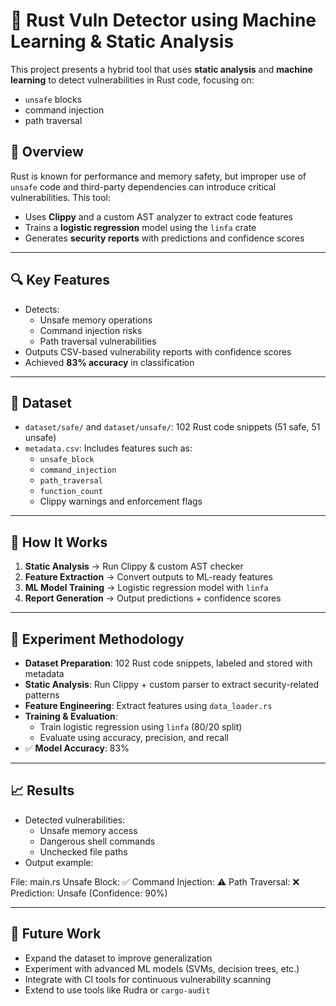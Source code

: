 
# 🔐 Rust Vuln Detector using Machine Learning & Static Analysis

This project presents a hybrid tool that uses **static analysis** and **machine learning** to detect vulnerabilities in Rust code, focusing on:
- `unsafe` blocks
- command injection
- path traversal

## 🧠 Overview

Rust is known for performance and memory safety, but improper use of `unsafe` code and third-party dependencies can introduce critical vulnerabilities. This tool:
- Uses **Clippy** and a custom AST analyzer to extract code features
- Trains a **logistic regression** model using the `linfa` crate
- Generates **security reports** with predictions and confidence scores

---

## 🔍 Key Features

- Detects:
  - Unsafe memory operations
  - Command injection risks
  - Path traversal vulnerabilities
- Outputs CSV-based vulnerability reports with confidence scores
- Achieved **83% accuracy** in classification

---

## 📁 Dataset

- `dataset/safe/` and `dataset/unsafe/`: 102 Rust code snippets (51 safe, 51 unsafe)
- `metadata.csv`: Includes features such as:
  - `unsafe_block`
  - `command_injection`
  - `path_traversal`
  - `function_count`
  - Clippy warnings and enforcement flags

---

## 🧪 How It Works

1. **Static Analysis** → Run Clippy & custom AST checker
2. **Feature Extraction** → Convert outputs to ML-ready features
3. **ML Model Training** → Logistic regression model with `linfa`
4. **Report Generation** → Output predictions + confidence scores

---

## 🧪 Experiment Methodology

- **Dataset Preparation**: 102 Rust code snippets, labeled and stored with metadata
- **Static Analysis**: Run Clippy + custom parser to extract security-related patterns
- **Feature Engineering**: Extract features using `data_loader.rs`
- **Training & Evaluation**:
  - Train logistic regression using `linfa` (80/20 split)
  - Evaluate using accuracy, precision, and recall
- ✅ **Model Accuracy**: 83%

---

## 📈 Results

- Detected vulnerabilities:
  - Unsafe memory access
  - Dangerous shell commands
  - Unchecked file paths
- Output example:

File: main.rs
Unsafe Block: ✅
Command Injection: ⚠️
Path Traversal: ❌
Prediction: Unsafe (Confidence: 90%)

---

## 🔮 Future Work

- Expand the dataset to improve generalization
- Experiment with advanced ML models (SVMs, decision trees, etc.)
- Integrate with CI tools for continuous vulnerability scanning
- Extend to use tools like Rudra or `cargo-audit`
